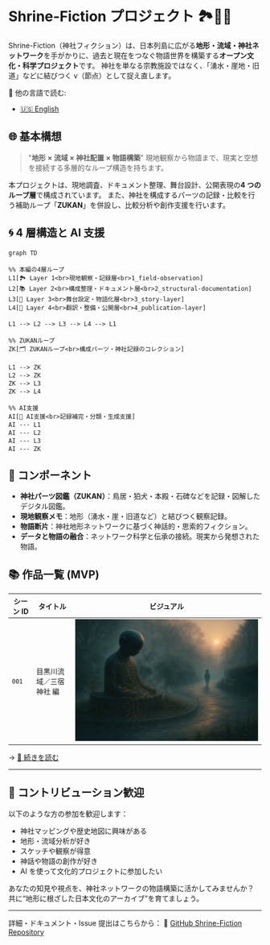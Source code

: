 # Shrine-Fiction プロジェクト 🏞️🧠💋

Shrine-Fiction（神社フィクション）は、日本列島に広がる**地形・流域・神社ネットワーク**を手がかりに、過去と現在をつなぐ物語世界を構築する**オープン文化・科学プロジェクト**です。
神社を単なる宗教施設ではなく、「湧水・崖地・旧道」などに結びつく v（節点）として捉え直します。

📘 他の言語で読む:

- [🇺🇸 English](./README.md)

## 🌐 基本構想

> "**地形 × 流域 × 神社配置 × 物語構築**"
> 現地観察から物語まで、現実と空想を接続する多層的なループ構造を持ちます。

本プロジェクトは、現地調査、ドキュメント整理、舞台設計、公開表現の**4 つのループ層**で構成されています。
また、神社を構成するパーツの記録・比較を行う補助ループ「**ZUKAN**」を併設し、比較分析や創作支援を行います。

## 🌀 4 層構造と AI 支援

```mermaid
graph TD

%% 本編の4層ループ
L1[🏞️ Layer 1<br>現地観察・記録層<br>1_field-observation]
L2[📚 Layer 2<br>構成整理・ドキュメント層<br>2_structural-documentation]
L3[🧠 Layer 3<br>舞台設定・物語化層<br>3_story-layer]
L4[💋 Layer 4<br>翻訳・整備・公開層<br>4_publication-layer]

L1 --> L2 --> L3 --> L4 --> L1

%% ZUKANループ
ZK[🗂️ ZUKANループ<br>構成パーツ・神社記録のコレクション]

L1 --> ZK
L2 --> ZK
ZK --> L3
ZK --> L4

%% AI支援
AI[🤖 AI支援<br>記録補完・分類・生成支援]
AI --- L1
AI --- L2
AI --- L3
AI --- ZK
```

## 🧱 コンポーネント

- **神社パーツ図鑑（ZUKAN）**：鳥居・狛犬・本殿・石碑などを記録・図解したデジタル図鑑。
- **現地観察メモ**：地形（湧水・崖・旧道など）と結びつく観察記録。
- **物語断片**：神社地形ネットワークに基づく神話的・思索的フィクション。
- **データと物語の融合**：ネットワーク科学と伝承の接続。現実から発想された物語。

## 📚 作品一覧 (MVP)

| シーン ID | タイトル                | ビジュアル                                                   |
| --------- | ----------------------- | ------------------------------------------------------------ |
| `001`     | 目黒川流域／三宿神社 編 | ![prologue](./03_story-layer/images/chapter-00-prologue.png) |

→ [📖 続きを読む](ai-collaboration/shrine-fiction/03_story-layer/mvp-story.md)

---

## 🤝 コントリビューション歓迎

以下のような方の参加を歓迎します：

- 神社マッピングや歴史地図に興味がある
- 地形・流域分析が好き
- スケッチや観察が得意
- 神話や物語の創作が好き
- AI を使って文化的プロジェクトに参加したい

あなたの知見や視点を、神社ネットワークの物語構築に活かしてみませんか？
共に“地形に根ざした日本文化のアーカイブ”を育てましょう。

---

詳細・ドキュメント・Issue 提出はこちらから：
🔗 [GitHub Shrine-Fiction Repository](https://github.com/your-org/shrine-fiction)

